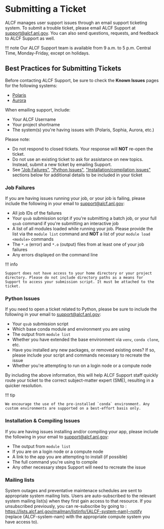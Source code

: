 # Submitting a Ticket

ALCF manages user support issues through an email support ticketing system. To submit a trouble ticket, please email ALCF Support at [support@alcf.anl.gov](mailto:support@alcf.anl.gov). You can also send questions, requests, and feedback to ALCF Support as well. 

!!! note
    Our ALCF Support team is available from 9 a.m. to 5 p.m. Central Time, Monday-Friday, except on holidays.

## Best Practices for Submitting Tickets

Before contacting ALCF Support, be sure to check the **Known Issues** pages for the following systems:

- [Polaris](../polaris/known-issues.md)
- [Aurora](../aurora/known-issues.md)
  
When emailing support, include:

- Your ALCF Username
- Your project shortname
- The system(s) you're having issues with (Polaris, Sophia, Aurora, etc.)

Please note:

- Do not respond to closed tickets. Your response will **NOT** re-open the ticket.
- Do not use an existing ticket to ask for assistance on new topics. Instead, submit a new ticket by emailing Support.
- See ["Job Failures"](./technical-support.md#job-failures), ["Python Issues"](./technical-support.md#python-issues), ["Installation/compilation issues"](./technical-support.md#installation-compiling-issues) sections below for additional details to be included in your ticket

### Job Failures

If you are having issues running your job, or your job is failing, please include the following in your email to [support@alcf.anl.gov](mailto:support@alcf.anl.gov):

* All job IDs of the failures
* Your `qsub` submission script if you're submitting a batch job, or your full `qsub` command if you're submitting an interactive job
* A list of all modules loaded while running your job. Please provide the list via the `module list` command and **NOT** a list of your `module load <module>` commands
* The `*.e` (error) and `*.o` (output) files from at least one of your job failures
* Any errors displayed on the command line

!!! info

    Support does not have access to your home directory or your project directory. Please do not include directory paths as a means for Support to access your submission script. It must be attached to the ticket.

### Python Issues

If you need to open a ticket related to Python, please be sure to include the following in your email to [support@alcf.anl.gov](mailto:support@alcf.anl.gov):

* Your `qsub` submission script
* Which base conda module and environment you are using
* The output from `module list`
* Whether you have extended the base environment via `venv`, `conda clone`, etc.
* Have you installed any new packages, or removed existing ones? If so, please include your script and commands necessary to recreate the issue
* Whether you're attempting to run on a login node or a compute node

By including the above information, this will help ALCF Support staff quickly route your ticket to the correct subject-matter expert (SME), resulting in a quicker resolution.

!!! tip 

    We encourage the use of the pre-installed `conda` environment. Any custom environments are supported on a best-effort basis only.

### Installation & Compiling Issues

If you are having issues installing and/or compiling your app, please include the following in your email to [support@alcf.anl.gov](mailto:support@alcf.anl.gov):

- The output from `module list`
- If you are on a login node or a compute node
- A link to the app you are attempting to install (if possible)
- The full command you're using to compile
- Any other necessary steps Support will need to recreate the issue

### Mailing lists
System outages and preventative maintenace schedules are sent to appropriate system mailing lists. Users are auto-subscribed to the relevant system mailing list(s) when they first gain access to that resource. If you unsubscribed previously, you can re-subscribe by going to : https://lists.alcf.anl.gov/mailman/listinfo/{ALCF-system-nam}-notify (replace {ALCF-system-nam} with the appropriate compute system you have access to).
